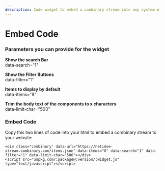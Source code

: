```yaml
---
description: Code widget to embed a combinary stream into any system of framework
---
```


# Embed Code

### Parameters you can provide for the widget

**Show the search Bar**  
data-search="1"

**Show the Filter Buttons**  
data-filter="1"

**Items to display by default**  
data-items="8"

**Trim the body text of the components to x characters**  
data-limit-char="500"

### Embed Code

Copy this two lines of code into your html to embed a combinary stream to your website:

```
<div class="combinary" data-url="https://netidee-stream.combinary.com/items.json" data-items="8" data-search="1" data-filter="1" data-limit-char="500"></div>
<script src="unpkg.com/:package@:version/:widget.js" type="text/javascript"></script>
```

